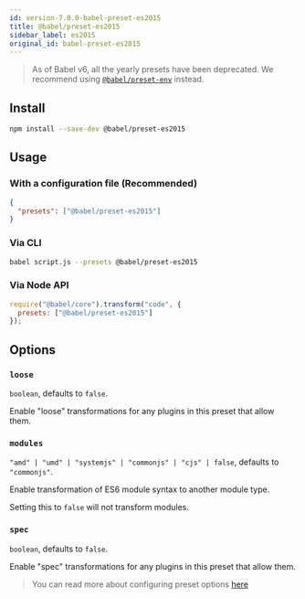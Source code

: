 ```yaml
---
id: version-7.0.0-babel-preset-es2015
title: @babel/preset-es2015
sidebar_label: es2015
original_id: babel-preset-es2015
---
```


> As of Babel v6, all the yearly presets have been deprecated.
> We recommend using [`@babel/preset-env`](preset-env.md) instead.

## Install

```sh
npm install --save-dev @babel/preset-es2015
```

## Usage

### With a configuration file (Recommended)

```json
{
  "presets": ["@babel/preset-es2015"]
}
```

### Via CLI

```sh
babel script.js --presets @babel/preset-es2015
```

### Via Node API

```javascript
require("@babel/core").transform("code", {
  presets: ["@babel/preset-es2015"]
});
```

## Options

### `loose`

`boolean`, defaults to `false`.

Enable "loose" transformations for any plugins in this preset that allow them.

### `modules`

`"amd" | "umd" | "systemjs" | "commonjs" | "cjs" | false`, defaults to `"commonjs"`.

Enable transformation of ES6 module syntax to another module type.

Setting this to `false` will not transform modules.

### `spec`

`boolean`, defaults to `false`.

Enable "spec" transformations for any plugins in this preset that allow them.

> You can read more about configuring preset options [here](https://babeljs.io/docs/en/presets#preset-options)
